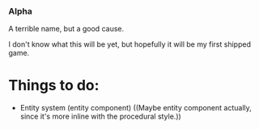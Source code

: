 ### Alpha
A terrible name, but a good cause.

I don't know what this will be yet, but 
hopefully it will be my first shipped game.

# Things to do:
- Entity system (entity component) ((Maybe entity component actually, since it's more inline with the procedural style.))
